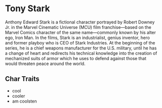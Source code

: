 # Tony Stark
Anthony Edward Stark is a fictional character portrayed by Robert Downey Jr. in the Marvel Cinematic Universe (MCU) film franchise—based on the Marvel Comics character of the same name—commonly known by his alter ego, Iron Man. In the films, Stark is an industrialist, genius inventor, hero and former playboy who is CEO of Stark Industries. At the beginning of the series, he is a chief weapons manufacturer for the U.S. military, until he has a change of heart and redirects his technical knowledge into the creation of mechanized suits of armor which he uses to defend against those that would threaten peace around the world. 
## Char Traits
* cool
* cooler
* am coolsten

